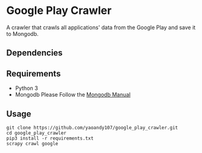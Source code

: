 # Google Play Crawler

A crawler that crawls all applications' data from the Google Play and save it to Mongodb.

## Dependencies

## Requirements
- Python 3
- Mongodb
  Please Follow the [Mongodb Manual](https://docs.mongodb.com/manual/installation/)

## Usage

```
git clone https://github.com/yaoandy107/google_play_crawler.git
cd google_play_crawler
pip3 install -r requirements.txt
scrapy crawl google
```
